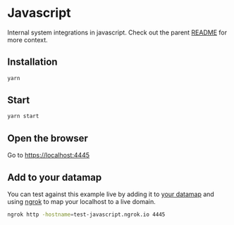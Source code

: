 # Javascript

Internal system integrations in javascript. Check out the parent [README](../) for more context.

## Installation

```sh
yarn
```

## Start

```sh
yarn start
```

## Open the browser

Go to [https://localhost:4445](https://localhost:4445)

## Add to your datamap

You can test against this example live by adding it to [your datamap](https://app.transcend.io/data-map/silos?integrationName=server) and using [ngrok](https://ngrok.com/) to map your localhost to a live domain.

```sh
ngrok http -hostname=test-javascript.ngrok.io 4445
```
